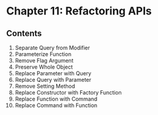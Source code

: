 # Chapter 11: Refactoring APIs

## Contents

1. Separate Query from Modifier
2. Parameterize Function
3. Remove Flag Argument
4. Preserve Whole Object
5. Replace Parameter with Query
6. Replace Query with Parameter
7. Remove Setting Method
8. Replace Constructor with Factory Function
9. Replace Function with Command
10. Replace Command with Function
